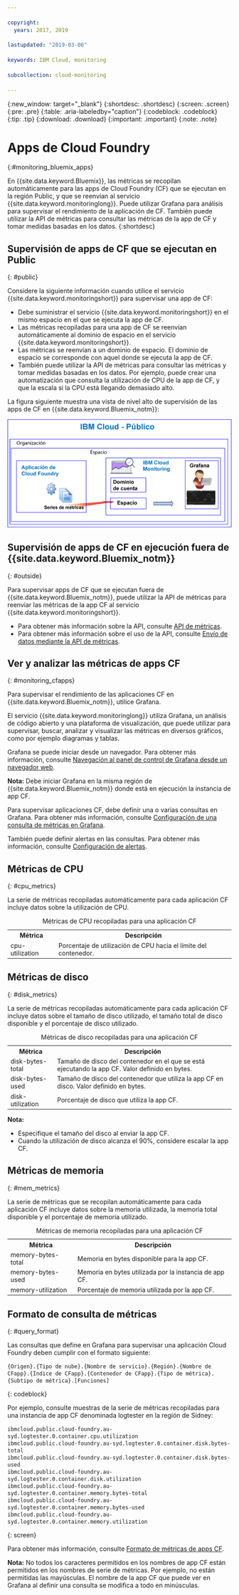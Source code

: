 ```yaml
---

copyright:
  years: 2017, 2019

lastupdated: "2019-03-06"

keywords: IBM Cloud, monitoring

subcollection: cloud-monitoring

---
```


{:new_window: target="_blank"}
{:shortdesc: .shortdesc}
{:screen: .screen}
{:pre: .pre}
{:table: .aria-labeledby="caption"}
{:codeblock: .codeblock}
{:tip: .tip}
{:download: .download}
{:important: .important}
{:note: .note}


# Apps de Cloud Foundry
 {:#monitoring_bluemix_apps}

En {{site.data.keyword.Bluemix}}, las métricas se recopilan automáticamente para las apps de Cloud Foundry (CF) que se ejecutan en la región Public, y que se reenvían al servicio {{site.data.keyword.monitoringlong}}. Puede utilizar Grafana para análisis para supervisar el rendimiento de la aplicación de CF. También puede utilizar la API de métricas para consultar las métricas de la app de CF y tomar medidas basadas en los datos.
{:shortdesc}


## Supervisión de apps de CF que se ejecutan en Public
{: #public}


Considere la siguiente información cuando utilice el servicio {{site.data.keyword.monitoringshort}} para supervisar una app de CF:

* Debe suministrar el servicio {{site.data.keyword.monitoringshort}} en el mismo espacio en el que se ejecuta la app de CF.
* Las métricas recopiladas para una app de CF se reenvían automáticamente al dominio de espacio en el servicio {{site.data.keyword.monitoringshort}}. 
* Las métricas se reenvían a un dominio de espacio. El dominio de espacio se corresponde con aquel donde se ejecuta la app de CF. 
* También puede utilizar la API de métricas para consultar las métricas y tomar medidas basadas en los datos. Por ejemplo, puede crear una automatización que consulta la utilización de CPU de la app de CF, y que la escala si la CPU está llegando demasiado alto.

La figura siguiente muestra una vista de nivel alto de supervisión de las apps de CF en {{site.data.keyword.Bluemix_notm}}:

![Vista de nivel alto de supervisión de las apps de CF en {{site.data.keyword.Bluemix_notm}}](images/cfapp_metrics_ov.png "Vista de nivel alto de supervisión de las apps de CF en {{site.data.keyword.Bluemix_notm}}")

## Supervisión de apps de CF en ejecución fuera de {{site.data.keyword.Bluemix_notm}}
{: #outside}

Para supervisar apps de CF que se ejecutan fuera de {{site.data.keyword.Bluemix_notm}}, puede utilizar la API de métricas para reenviar las métricas de la app CF al servicio {{site.data.keyword.monitoringshort}}.

* Para obtener más información sobre la API, consulte [API de métricas](https://console.bluemix.net/apidocs/927-ibm-cloud-monitoring-metrics-api?&language=node#introduction).
* Para obtener más información sobre el uso de la API, consulte [Envío de datos mediante la API de métricas](/docs/services/cloud-monitoring/send-metrics?topic=cloud-monitoring-send_data_api#send_data_api).




## Ver y analizar las métricas de apps CF
{: #monitoring_cfapps}

Para supervisar el rendimiento de las aplicaciones CF en {{site.data.keyword.Bluemix_notm}}, utilice Grafana. 

El servicio {{site.data.keyword.monitoringlong}} utiliza Grafana, un análisis de código abierto y una plataforma de visualización, que puede utilizar para supervisar, buscar, analizar y visualizar las métricas en diversos gráficos, como por ejemplo diagramas y tablas.

Grafana se puede iniciar desde un navegador. Para obtener más información, consulte [Navegación al panel de control de Grafana desde un navegador web](/docs/services/cloud-monitoring/grafana?topic=cloud-monitoring-navigating_grafana#launch_grafana_from_browser).

**Nota:** Debe iniciar Grafana en la misma región de {{site.data.keyword.Bluemix_notm}} donde está en ejecución la instancia de app CF.


Para supervisar aplicaciones CF, debe definir una o varias consultas en Grafana. Para obtener más información, consulte [Configuración de una consulta de métricas en Grafana](/docs/services/cloud-monitoring/grafana?topic=cloud-monitoring-define_query#define_query). 

También puede definir alertas en las consultas. Para obtener más información, consulte [Configuración de alertas](/docs/services/cloud-monitoring?topic=cloud-monitoring-config_alerts_ov#config_alerts_ov).



## Métricas de CPU
{: #cpu_metrics}

La serie de métricas recopiladas automáticamente para cada aplicación CF incluye datos sobre la utilización de CPU.


<table>
  <caption>Métricas de CPU recopiladas para una aplicación CF</caption>
  <tr>
    <th>Métrica</th>
    <th>Descripción</th>
  </tr>
  <tr>
    <td>cpu-utilization</td>
    <td>Porcentaje de utilización de CPU hacia el límite del contenedor.</td>
  </tr>
</table>


## Métricas de disco
{: #disk_metrics}

La serie de métricas recopiladas automáticamente para cada aplicación CF incluye datos sobre el tamaño de disco utilizado, el tamaño total de disco disponible y el porcentaje de disco utilizado.


<table>
  <caption>Métricas de disco recopiladas para una aplicación CF</caption>
  <tr>
    <th>Métrica</th>
    <th>Descripción</th>
  </tr>
  <tr>
    <td>disk-bytes-total</td>
    <td>Tamaño de disco del contenedor en el que se está ejecutando la app CF. Valor definido en bytes.</td>
  </tr>
  <tr>
    <td>disk-bytes-used</td>
    <td>Tamaño de disco del contenedor que utiliza la app CF en disco. Valor definido en bytes.</td>
  </tr>
  <tr>
    <td>disk-utilization</td>
    <td>Porcentaje de disco que utiliza la app CF.</td>
  </tr>
</table>

**Nota:** 

* Especifique el tamaño del disco al enviar la app CF.
* Cuando la utilización de disco alcanza el 90%, considere escalar la app CF.

## Métricas de memoria
{: #mem_metrics}

La serie de métricas que se recopilan automáticamente para cada aplicación CF incluye datos sobre la memoria utilizada, la memoria total disponible y el porcentaje de memoria utilizado.

<table>
  <caption>Métricas de memoria recopiladas para una aplicación CF</caption>
  <tr>
    <th>Métrica</th>
    <th>Descripción</th>
  </tr>
  <tr>
    <td>memory-bytes-total</td>
    <td>Memoria en bytes disponible para la app CF.</td>
  </tr>
  <tr>
    <td>memory-bytes-used</td>
    <td>Memoria en bytes utilizada por la instancia de app CF.</td>
  </tr>
  <tr>
    <td>memory-utilization</td>
    <td>Porcentaje de memoria utilizada por la app CF.</td>
  </tr>
</table>


## Formato de consulta de métricas
{: #query_format}


Las consultas que define en Grafana para supervisar una aplicación Cloud Foundry deben cumplir con el formato siguiente: 

```
{Origen}.{Tipo de nube}.{Nombre de servicio}.{Región}.{Nombre de CFapp}.{Índice de CFapp}.{Contenedor de CFapp}.{Tipo de métrica}.{Subtipo de métrica}.[Funciones]
```
{: codeblock}

Por ejemplo, consulte muestras de la serie de métricas recopiladas para una instancia de app CF denominada logtester en la región de Sídney:

```
ibmcloud.public.cloud-foundry.au-syd.logtester.0.container.cpu.utilization
ibmcloud.public.cloud-foundry.au-syd.logtester.0.container.disk.bytes-total
ibmcloud.public.cloud-foundry.au-syd.logtester.0.container.disk.bytes-used
ibmcloud.public.cloud-foundry.au-syd.logtester.0.container.disk.utilization
ibmcloud.public.cloud-foundry.au-syd.logtester.0.container.memory.bytes-total
ibmcloud.public.cloud-foundry.au-syd.logtester.0.container.memory.bytes-used
ibmcloud.public.cloud-foundry.au-syd.logtester.0.container.memory.utilization
```
{: screen}

Para obtener más información, consulte [Formato de métricas de apps CF](/docs/services/cloud-monitoring/reference?topic=cloud-monitoring-cfapps_metrics_format#cfapps_metrics_format).

**Nota:** No todos los caracteres permitidos en los nombres de app CF están permitidos en los nombres de serie de métricas. Por ejemplo, no están permitidas las mayúsculas. El nombre de la app CF que puede ver en Grafana al definir una consulta se modifica a todo en minúsculas.




